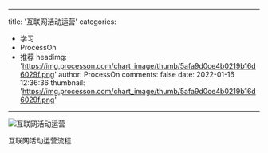 
---
title: '互联网活动运营'
categories: 
 - 学习
 - ProcessOn
 - 推荐
headimg: 'https://img.processon.com/chart_image/thumb/5afa9d0ce4b0219b16d6029f.png'
author: ProcessOn
comments: false
date: 2022-01-16 12:36:36
thumbnail: 'https://img.processon.com/chart_image/thumb/5afa9d0ce4b0219b16d6029f.png'
---

<div>   
<img class="thumb" alt="互联网活动运营" src="https://img.processon.com/chart_image/thumb/5afa9d0ce4b0219b16d6029f.png" referrerpolicy="no-referrer">
<p>互联网活动运营流程</p>  
</div>
            